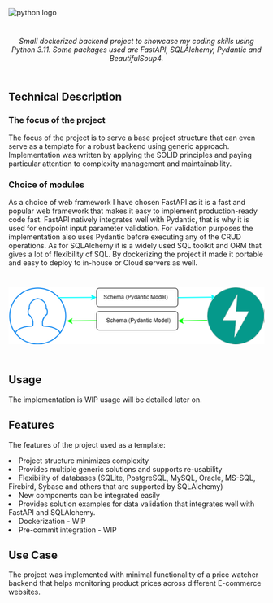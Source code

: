 ![python logo](https://www.python.org/static/community_logos/python-logo.png)

<div align="center" style="padding-top: 5%; padding-bottom: 5%">
<i>Small dockerized backend project to showcase my coding skills using Python 3.11.
Some packages used are FastAPI, SQLAlchemy, Pydantic and BeautifulSoup4.</i>
</div>


## Technical Description

### The focus of the project

The focus of the project is to serve a base project structure that can even serve as a template
for a robust backend using generic approach. Implementation was written by applying the SOLID
principles and paying particular attention to complexity management and maintainability.

### Choice of modules
As a choice of web framework I have chosen FastAPI as it is a fast and popular web framework that
makes it easy to implement production-ready code fast. FastAPI natively integrates well with
Pydantic, that is why it is used for endpoint input parameter validation. For validation purposes
the implementation also uses Pydantic before executing any of the CRUD operations. As for
SQLAlchemy it is a widely used SQL toolkit and ORM that gives a lot of flexibility of SQL. By
dockerizing the project it made it portable and easy to deploy to in-house or Cloud servers as well.

<p align="center" style="padding-top: 5%; padding-bottom: 5%">
<img src="https://github.com/hajnalkamarki/product-watcher-python-backend-with-fastapi/blob/master/docs/img/schema.png"
/></p>

## Usage

The implementation is WIP usage will be detailed later on.

## Features

The features of the project used as a template:

<li>Project structure minimizes complexity</li>
<li>Provides multiple generic solutions and supports re-usability</li>
<li>Flexibility of databases (SQLite, PostgreSQL, MySQL, Oracle, MS-SQL, Firebird, Sybase and others
that are supported by SQLAlchemy)</li>
<li>New components can be integrated easily</li>
<li>Provides solution examples for data validation that integrates well with FastAPI and SQLAlchemy.</li>
<li>Dockerization - WIP</li>
<li>Pre-commit integration - WIP</li>

## Use Case

The project was implemented with minimal functionality of a price watcher backend that helps monitoring
product prices across different E-commerce websites.
